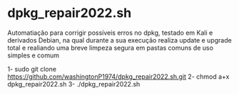 # dpkg_repair2022.sh
Automatiação para corrigir possíveis erros no dpkg, testado em Kali e derivados Debian, na qual durante a sua execução realiza update e upgrade total e realiando uma breve limpeza segura em pastas comuns de uso simples e comum

1- sudo git clone https://github.com/washingtonP1974/dpkg_repair2022.sh.git
2- chmod a+x dpkg_repair2022.sh
3- ./dpkg_repair2022.sh

